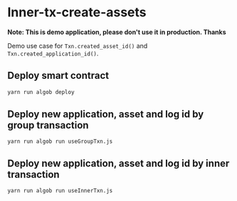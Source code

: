# Inner-tx-create-assets 

**Note: This is demo application, please don't use it in production. Thanks**

Demo use case for `Txn.created_asset_id()` and `Txn.created_application_id()`.

## Deploy smart contract 

```bash 
yarn run algob deploy
```


## Deploy new application, asset and log id by group transaction

```
yarn run algob run useGroupTxn.js
```

## Deploy new application, asset and log id by inner transaction 

```
yarn run algob run useInnerTxn.js
```
